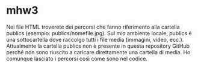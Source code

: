 # mhw3
Nei file HTML troverete dei percorsi che fanno riferimento alla cartella publics (esempio: publics/nomefile.jpg).
Sul mio ambiente locale, publics è una sottocartella dove raccolgo tutti i file media (immagini, video, ecc.).
Attualmente la cartella publics non è presente in questa repository GitHub perché non sono riuscito a caricare direttamente una cartella di media.
Ho comunque lasciato i percorsi così come sono nel codice.
